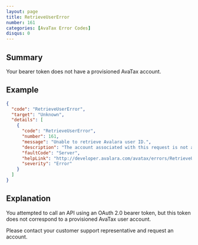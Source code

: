 ```yaml
---
layout: page
title: RetrieveUserError
number: 161
categories: [AvaTax Error Codes]
disqus: 0
---
```


## Summary

Your bearer token does not have a provisioned AvaTax account.

## Example

```json
{
  "code": "RetrieveUserError",
  "target": "Unknown",
  "details": [
    {
      "code": "RetrieveUserError",
      "number": 161,
      "message": "Unable to retrieve Avalara user ID.",
      "description": "The account associated with this request is not authorized to make AvaTax API calls. Please contact your CAM and verify that you have a valid AvaTax subscription.",
      "faultCode": "Server",
      "helpLink": "http://developer.avalara.com/avatax/errors/RetrieveUserError",
      "severity": "Error"
    }
  ]
}
```

## Explanation

You attempted to call an API using an OAuth 2.0 bearer token, but this token does not correspond to a provisioned AvaTax user account.

Please contact your customer support representative and request an account.
